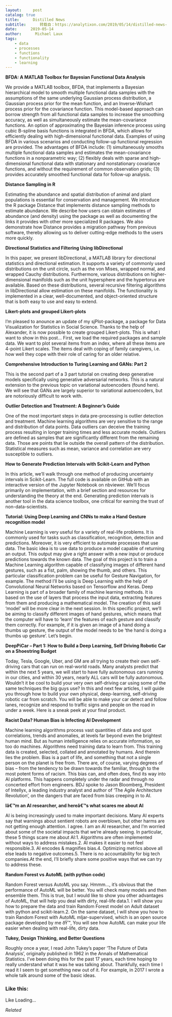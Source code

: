 ```yaml
---
layout:     post
catalog: true
title:      Distilled News
subtitle:      转载自：https://analytixon.com/2019/05/14/distilled-news-1064/
date:      2019-05-14
author:      Michael Laux
tags:
    - data
    - processes
    - functions
    - functionality
    - learning
---
```


**BFDA: A MATLAB Toolbox for Bayesian Functional Data Analysis**

We provide a MATLAB toolbox, BFDA, that implements a Bayesian hierarchical model to smooth multiple functional data samples with the assumptions of the same underlying Gaussian process distribution, a Gaussian process prior for the mean function, and an Inverse-Wishart process prior for the covariance function. This model-based approach can borrow strength from all functional data samples to increase the smoothing accuracy, as well as simultaneously estimate the mean-covariance functions. An option of approximating the Bayesian inference process using cubic B-spline basis functions is integrated in BFDA, which allows for efficiently dealing with high-dimensional functional data. Examples of using BFDA in various scenarios and conducting follow-up functional regression are provided. The advantages of BFDA include: (1) simultaneously smooths multiple functional data samples and estimates the mean-covariance functions in a nonparametric way; (2) flexibly deals with sparse and high-dimensional functional data with stationary and nonstationary covariance functions, and without the requirement of common observation grids; (3) provides accurately smoothed functional data for follow-up analysis.

**Distance Sampling in R**

Estimating the abundance and spatial distribution of animal and plant populations is essential for conservation and management. We introduce the R package Distance that implements distance sampling methods to estimate abundance. We describe how users can obtain estimates of abundance (and density) using the package as well as documenting the links it provides with other more specialized R packages. We also demonstrate how Distance provides a migration pathway from previous software, thereby allowing us to deliver cutting-edge methods to the users more quickly.

**Directional Statistics and Filtering Using libDirectional**

In this paper, we present libDirectional, a MATLAB library for directional statistics and directional estimation. It supports a variety of commonly used distributions on the unit circle, such as the von Mises, wrapped normal, and wrapped Cauchy distributions. Furthermore, various distributions on higher-dimensional manifolds such as the unit hypersphere and the hypertorus are available. Based on these distributions, several recursive filtering algorithms in libDirectional allow estimation on these manifolds. The functionality is implemented in a clear, well-documented, and object-oriented structure that is both easy to use and easy to extend.

**Likert-plots and grouped Likert-plots**

I’m pleased to anounce an update of my sjPlot-package, a package for Data Visualization for Statistics in Social Science. Thanks to the help of Alexander, it is now possible to create grouped Likert-plots. This is what I want to show in this post… First, we load the required packages and sample data. We want to plot several items from an index, where all these items are 4-point Likert scales. The items deal with coping of family caregivers, i.e. how well they cope with their role of caring for an older relative.

**Comprehensive Introduction to Turing Learning and GANs: Part 2**

This is the second part of a 3 part tutorial on creating deep generative models specifically using generative adversarial networks. This is a natural extension to the previous topic on variational autoencoders (found here). We will see that GANs are largely superior to variational autoencoders, but are notoriously difficult to work with.

**Outlier Detection and Treatment: A Beginner’s Guide**

One of the most important steps in data pre-processing is outlier detection and treatment. Machine learning algorithms are very sensitive to the range and distribution of data points. Data outliers can deceive the training process resulting in longer training times and less accurate models. Outliers are defined as samples that are significantly different from the remaining data. Those are points that lie outside the overall pattern of the distribution. Statistical measures such as mean, variance and correlation are very susceptible to outliers.

**How to Generate Prediction Intervals with Scikit-Learn and Python**

In this article, we’ll walk through one method of producing uncertainty intervals in Scikit-Learn. The full code is available on GitHub with an interactive version of the Jupyter Notebook on nbviewer. We’ll focus primarily on implementation, with a brief section and resources for understanding the theory at the end. Generating prediction intervals is another tool in the data science toolbox, one critical for earning the trust of non-data-scientists.

**Tutorial: Using Deep Learning and CNNs to make a Hand Gesture recognition model**

Machine Learning is very useful for a variety of real-life problems. It is commonly used for tasks such as classification, recognition, detection and predictions. Moreover, it is very efficient to automate processes that use data. The basic idea is to use data to produce a model capable of returning an output. This output may give a right answer with a new input or produce predictions towards the known data. The goal of this project is to train a Machine Learning algorithm capable of classifying images of different hand gestures, such as a fist, palm, showing the thumb, and others. This particular classification problem can be useful for Gesture Navigation, for example. The method I’ll be using is Deep Learning with the help of Convolutional Neural Networks based on Tensorflow and Keras. Deep Learning is part of a broader family of machine learning methods. It is based on the use of layers that process the input data, extracting features from them and producing a mathematical model. The creation of this said ‘model’ will be more clear in the next session. In this specific project, we’ll be aiming to classify different images of hand gestures, which means that the computer will have to ‘learn’ the features of each gesture and classify them correctly. For example, if it is given an image of a hand doing a thumbs up gesture, the output of the model needs to be ‘the hand is doing a thumbs up gesture’. Let’s begin.

**DeepPiCar – Part 1: How to Build a Deep Learning, Self Driving Robotic Car on a Shoestring Budget**

Today, Tesla, Google, Uber, and GM are all trying to create their own self-driving cars that can run on real-world roads. Many analysts predict that within the next 5 years, we will start to have fully autonomous cars running in our cities, and within 30 years, nearly ALL cars will be fully autonomous. Wouldn’t it be cool to build your very own self-driving car using some of the same techniques the big guys use? In this and next few articles, I will guide you through how to build your own physical, deep-learning, self-driving robotic car from scratch. You will be able to make your car detect and follow lanes, recognize and respond to traffic signs and people on the road in under a week. Here is a sneak peek at your final product.

**Racist Data? Human Bias is Infecting AI Development**

Machine learning algorithms process vast quantities of data and spot correlations, trends and anomalies, at levels far beyond even the brightest human mind. But as human intelligence relies on accurate information, so too do machines. Algorithms need training data to learn from. This training data is created, selected, collated and annotated by humans. And therein lies the problem. Bias is a part of life, and something that not a single person on the planet is free from. There are, of course, varying degrees of bias – from the tendency to be drawn towards the familiar, through to the most potent forms of racism. This bias can, and often does, find its way into AI platforms. This happens completely under the radar and through no concerted effort from engineers. BDJ spoke to Jason Bloomberg, President of Intellyx, a leading industry analyst and author of ‘The Agile Architecture Revolution’, on the dangers that are faced from bias creeping in to AI.

**Iâ€™m an AI researcher, and hereâ€™s what scares me about AI**

AI is being increasingly used to make important decisions. Many AI experts say that warnings about sentient robots are overblown, but other harms are not getting enough attention. I agree. I am an AI researcher, and I’m worried about some of the societal impacts that we’re already seeing. In particular, these 5 things scare me about AI:1. Algorithms are often implemented without ways to address mistakes.2. AI makes it easier to not feel responsible.3. AI encodes & magnifies bias.4. Optimizing metrics above all else leads to negative outcomes.5. There is no accountability for big tech companies.At the end, I’ll briefly share some positive ways that we can try to address these.

**Random Forest vs AutoML (with python code)**

Random Forest versus AutoML you say. Hmmm…, it’s obvious that the performance of AutoML will be better. You will check many models and then ensemble them. This is true, but I would like to show you other advantages of AutoML, that will help you deal with dirty, real-life data.1. I will show you how to prepare the data and train Random Forest model on Adult dataset with python and scikit-learn.2. On the same dataset, I will show you how to train Random Forest with AutoML mljar-supervised, which is an open source package developed by me ðŸ™‚ You will see how AutoML can make your life easier when dealing with real-life, dirty data.

**Tukey, Design Thinking, and Better Questions**

Roughly once a year, I read John Tukey’s paper ‘The Future of Data Analysis’, originally published in 1962 in the Annals of Mathematical Statistics. I’ve been doing this for the past 17 years, each time hoping to really understand what it was he was talking about. Thankfully, each time I read it I seem to get something new out of it. For example, in 2017 I wrote a whole talk around some of the basic ideas.





### Like this:

Like Loading...


*Related*

